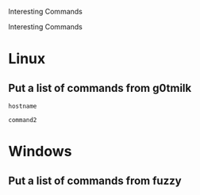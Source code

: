 Interesting Commands

Interesting Commands

# Linux
## Put a list of commands from g0tmilk
`hostname`

`command2`

# Windows
## Put a list of commands from fuzzy